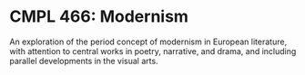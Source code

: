 # CMPL 466: Modernism

An exploration of the period concept of modernism in European literature, with attention to central works in poetry, narrative, and drama, and including parallel developments in the visual arts.